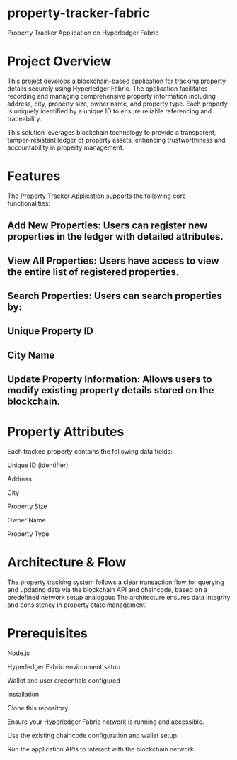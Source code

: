 # property-tracker-fabric

Property Tracker Application on Hyperledger Fabric

# Project Overview
This project develops a blockchain-based application for tracking property details securely using Hyperledger Fabric. The application facilitates recording and managing comprehensive property information including address, city, property size, owner name, and property type. Each property is uniquely identified by a unique ID to ensure reliable referencing and traceability.

This solution leverages blockchain technology to provide a transparent, tamper-resistant ledger of property assets, enhancing trustworthiness and accountability in property management.

# Features
The Property Tracker Application supports the following core functionalities:

## Add New Properties: Users can register new properties in the ledger with detailed attributes.

## View All Properties: Users have access to view the entire list of registered properties.

## Search Properties: Users can search properties by:

## Unique Property ID

## City Name

## Update Property Information: Allows users to modify existing property details stored on the blockchain.

# Property Attributes
Each tracked property contains the following data fields:

Unique ID (identifier)

Address

City

Property Size

Owner Name

Property Type

# Architecture & Flow
The property tracking system follows a clear transaction flow for querying and updating data via the blockchain API and chaincode, based on a predefined network setup analogous 
The architecture ensures data integrity and consistency in property state management.

# Prerequisites

Node.js

Hyperledger Fabric environment setup

Wallet and user credentials configured 

Installation

Clone this repository.

Ensure your Hyperledger Fabric network is running and accessible.

Use the existing chaincode configuration and wallet setup.

Run the application APIs to interact with the blockchain network.
